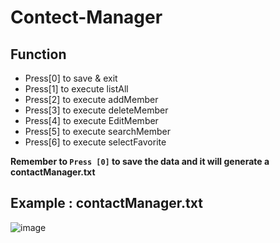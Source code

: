 # Contect-Manager
## Function
* Press[0] to save & exit
* Press[1] to execute listAll
* Press[2] to execute addMember
* Press[3] to execute deleteMember
* Press[4] to execute EditMember
* Press[5] to execute searchMember
* Press[6] to execute selectFavorite

**Remember to `Press [0]` to save the data and it will generate a contactManager.txt**

## Example : contactManager.txt
![image](https://github.com/jasonma1127/Contect-Manager-Practice/blob/main/image.jpg)
